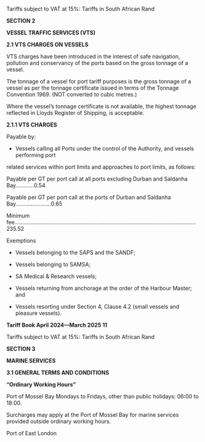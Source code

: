 Tariffs subject to VAT at 15%: Tariffs in South African Rand

**SECTION 2**

**VESSEL TRAFFIC SERVICES (VTS)**

**2.1 VTS CHARGES ON VESSELS**

VTS charges have been introduced in the interest of safe navigation, pollution and conservancy of the ports based on the gross tonnage of a vessel.

The tonnage of a vessel for port tariff purposes is the gross tonnage of a vessel as per the
tonnage certificate issued in terms of the Tonnage Convention 1969. (NOT converted to
cubic metres.)

Where the vessel’s tonnage certificate is not available, the highest tonnage reflected in
Lloyds Register of Shipping, is acceptable.

**2.1.1 VTS CHARGES**

Payable by:

 - Vessels calling all Ports under the control of the Authority, and vessels performing port

related services within port limits and approaches to port limits, as follows:

Payable per GT per port call at all ports excluding Durban and Saldanha Bay…………0.54

Payable per GT per port call at the ports of Durban and Saldanha Bay………...………..0.65

Minimum fee………………………………………………………………………………………………………235.52

Exemptions

 - Vessels belonging to the SAPS and the SANDF;

 - Vessels belonging to SAMSA;

 - SA Medical & Research vessels;

 - Vessels returning from anchorage at the order of the Harbour Master; and

 - Vessels resorting under Section 4, Clause 4.2 (small vessels and pleasure vessels).

**Tariff Book April 2024—March 2025** **11**


Tariffs subject to VAT at 15%: Tariffs in South African Rand

**SECTION 3**

**MARINE SERVICES**

**3.1 GENERAL TERMS AND CONDITIONS**

**“Ordinary Working Hours”**

Port of Mossel Bay
Mondays to Fridays, other than public holidays: 06:00 to 18:00.

Surcharges may apply at the Port of Mossel Bay for marine services provided outside ordinary working hours.

Port of East London